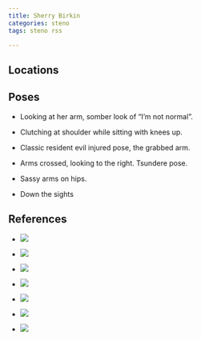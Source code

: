 ```yaml
---
title: Sherry Birkin
categories: steno
tags: steno rss 

---
```


## Locations

## Poses

* Looking at her arm, somber look of “I’m not normal”.

* Clutching at shoulder while sitting with knees up.

* Classic resident evil injured pose, the grabbed arm.

* Arms crossed, looking to the right. Tsundere pose.

* Sassy arms on hips.

* Down the sights

## References

* ![](https://i.imgur.com/TjslUqh.jpg)

* ![](https://i.imgur.com/VD3HHky.jpg)

* ![](https://i.imgur.com/YTb8xU2.jpg)

* ![](https://i.imgur.com/W4mYPxB.png)

* ![](https://i.imgur.com/x3Ew3Vm.png)

* ![](https://i.imgur.com/gdUSYqx.jpg)

* ![](https://i.imgur.com/aIYllMX.png)